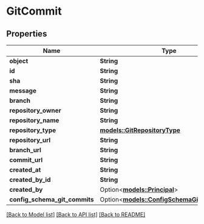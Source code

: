 # GitCommit

## Properties

Name | Type | Description | Notes
------------ | ------------- | ------------- | -------------
**object** | **String** |  | 
**id** | **String** |  | 
**sha** | **String** |  | 
**message** | **String** |  | 
**branch** | **String** |  | 
**repository_owner** | **String** |  | 
**repository_name** | **String** |  | 
**repository_type** | [**models::GitRepositoryType**](GitRepositoryType.md) |  | 
**repository_url** | **String** |  | 
**branch_url** | **String** |  | 
**commit_url** | **String** |  | 
**created_at** | **String** |  | 
**created_by_id** | **String** |  | 
**created_by** | Option<[**models::Principal**](Principal.md)> |  | 
**config_schema_git_commits** | Option<[**models::ConfigSchemaGitCommitList**](ConfigSchemaGitCommitList.md)> |  | [optional]

[[Back to Model list]](../README.md#documentation-for-models) [[Back to API list]](../README.md#documentation-for-api-endpoints) [[Back to README]](../README.md)


